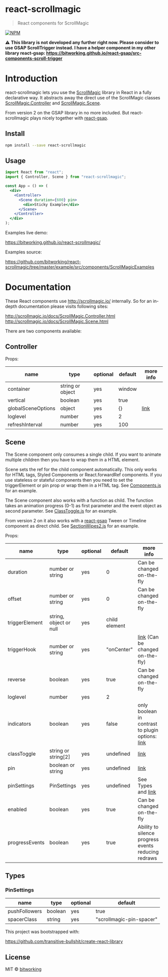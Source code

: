 # react-scrollmagic

> React components for ScrollMagic

[![NPM](https://img.shields.io/npm/v/react-scrollmagic.svg)](https://www.npmjs.com/package/react-scrollmagic)

:warning: **This library is not developed any further right now. Please consider to use GSAP ScrollTrigger instead. I have a helper component in my other library react-gsap: https://bitworking.github.io/react-gsap/src-components-scroll-trigger**

# Introduction

react-scrollmagic lets you use the [ScrollMagic](http://scrollmagic.io/) library in React in a fully declarative way. It abstracts away the direct use of the ScrollMagic classes [ScrollMagic.Controller](http://scrollmagic.io/docs/ScrollMagic.Controller.html) and [ScrollMagic.Scene](http://scrollmagic.io/docs/ScrollMagic.Scene.html).

From version 2 on the GSAP library in no more included. But react-scrollmagic plays nicely together with [react-gsap](https://github.com/bitworking/react-gsap).

## Install

```bash
npm install --save react-scrollmagic
```

## Usage

```jsx
import React from "react";
import { Controller, Scene } from "react-scrollmagic";

const App = () => (
  <div>
    <Controller>
      <Scene duration={600} pin>
        <div>Sticky Example</div>
      </Scene>
    </Controller>
  </div>
);
```

Examples live demo:

https://bitworking.github.io/react-scrollmagic/

Examples source:

https://github.com/bitworking/react-scrollmagic/tree/master/example/src/components/ScrollMagicExamples

# Documentation

These React components use http://scrollmagic.io/ internally. So for an in-depth documentation please visits following sites:

http://scrollmagic.io/docs/ScrollMagic.Controller.html  
http://scrollmagic.io/docs/ScrollMagic.Scene.html

There are two components available:

## Controller

Props:

| name               | type             | optional | default | more info                                                             |
| ------------------ | ---------------- | -------- | ------- | --------------------------------------------------------------------- |
| container          | string or object | yes      | window  |
| vertical           | boolean          | yes      | true    |
| globalSceneOptions | object           | yes      | {}      | [link](http://scrollmagic.io/docs/ScrollMagic.Scene.html#constructor) |
| loglevel           | number           | yes      | 2       |
| refreshInterval    | number           | yes      | 100     |

## Scene

The Scene component only consumes a single child. If you want to animate multiple children then you have to wrap them in a HTML element.

Scene sets the ref for the child component automatically. This only works for HTML tags, Styled Components or React.forwardRef components. If you use stateless or stateful components then you need to set the triggerElement or pin prop or wrap them in a HTML tag. See [Components.js](https://github.com/bitworking/react-scrollmagic/blob/master/example/src/components/ScrollMagicExamples/Components.js) for an example.

The Scene component also works with a function as child. The function takes an animation progress (0-1) as first parameter and the event object as second parameter. See [ClassToggle.js](https://github.com/bitworking/react-scrollmagic/blob/master/example/src/components/ScrollMagicExamples/ClassToggle.js) for an example.

From version 2 on it also works with a [react-gsap](https://github.com/bitworking/react-gsap) Tween or Timeline component as direct child. See [SectionWipes2.js](https://github.com/bitworking/react-scrollmagic/blob/master/example/src/components/ScrollMagicExamples/SectionWipes2.js) for an example.

Props:

| name           | type                   | optional | default       | more info                                                                                                                   |
| -------------- | ---------------------- | -------- | ------------- | --------------------------------------------------------------------------------------------------------------------------- |
| duration       | number or string       | yes      | 0             | Can be changed on-the-fly                                                                                                   |
| offset         | number or string       | yes      | 0             | Can be changed on-the-fly                                                                                                   |
| triggerElement | string, object or null | yes      | child element |
| triggerHook    | number or string       | yes      | "onCenter"    | [link](http://scrollmagic.io/docs/ScrollMagic.Scene.html#constructor) (Can be changed on-the-fly)                           |
| reverse        | boolean                | yes      | true          | Can be changed on-the-fly                                                                                                   |
| loglevel       | number                 | yes      | 2             |
| indicators     | boolean                | yes      | false         | only boolean in contrast to plugin options: [link](http://scrollmagic.io/docs/debug.addIndicators.html#Scene.addIndicators) |
| classToggle    | string or string[2]    | yes      | undefined     | [link](http://scrollmagic.io/docs/ScrollMagic.Scene.html#setClassToggle)                                                    |
| pin            | boolean or string      | yes      | undefined     | [link](http://scrollmagic.io/docs/ScrollMagic.Scene.html#setPin)                                                            |
| pinSettings    | PinSettings            | yes      | undefined     | See Types and [link](http://scrollmagic.io/docs/ScrollMagic.Scene.html#setPin)                                              |
| enabled        | boolean                | yes      | true          | Can be changed on-the-fly                                                                                                   |
| progressEvents | boolean                | yes      | true          | Ability to silence progress events reducing redraws                                                                         |

## Types

### PinSettings

| name          | type    | optional | default                  |
| ------------- | ------- | -------- | ------------------------ |
| pushFollowers | boolean | yes      | true                     |
| spacerClass   | string  | yes      | "scrollmagic-pin-spacer" |

This project was bootstrapped with:

https://github.com/transitive-bullshit/create-react-library

## License

MIT © [bitworking](https://github.com/bitworking)
